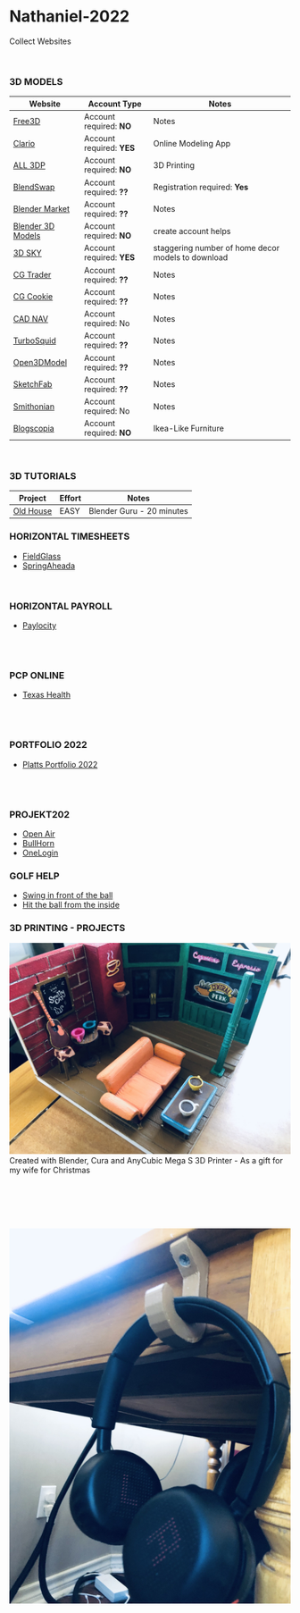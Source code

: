 # Nathaniel-2022
Collect Websites



<br>

### 3D MODELS
Website | Account Type | Notes
------------ | ------------- | -------------
[Free3D](https://free3d.com) | Account required: <b>NO</b> | Notes
[Clario](https://clara.io/) | Account required: <b>YES</b> | Online Modeling App
[ALL 3DP](https://all3dp.com/) | Account required: <b>NO</b> | 3D Printing
[BlendSwap](https://www.blendswap.com) | Account required: <b>??</b> | Registration required: <b>Yes<b>
[Blender Market](https://blendermarket.com/) | Account required: <b>??</b> | Notes
[Blender 3D Models](https://www.blender-models.com) | Account required: <b>NO</b> | create account helps
[3D SKY](https://3dsky.org) | Account required: <b>YES</b> | staggering number of home decor models to download
[CG Trader](https://www.cgtrader.com) | Account required: <b>??</b> | Notes
[CG Cookie](https://cgcookie.com) | Account required: <b>??</b> | Notes
[CAD NAV](https://www.cadnav.com/3d-models/sort-16-1.html) | Account required: No | Notes
[TurboSquid](https://www.turbosquid.com) | Account required: <b>??</b> | Notes
[Open3DModel](https://open3dmodel.com) | Account required: <b>??</b> | Notes
[SketchFab](https://sketchfab.com/) | Account required: <b>??</b> | Notes
[Smithonian](https://3d.si.edu/explore) | Account required: No | Notes
[Blogscopia](https://resources.blogscopia.com) | Account required: <b>NO</b> | Ikea-Like Furniture

<br>

  
### 3D TUTORIALS
Project | Effort | Notes
------------ | ------------- | -------------
[Old House](https://free3d.com) | EASY | Blender Guru - 20 minutes







### HORIZONTAL TIMESHEETS
- [FieldGlass](https://www.fieldglass.net/)
- [SpringAheada](https://horizontalintegration.springahead.com/)

<br>

### HORIZONTAL PAYROLL
- [Paylocity](https://access.paylocity.com/)


<br><br>


### PCP ONLINE
- [Texas Health](https://mychart.texashealth.org/MyChart/)


<br><br>


### PORTFOLIO 2022
- [Platts Portfolio 2022](http://nathanielplatts.com/wp-admin/)


<br><br>


### PROJEKT202
- [Open Air](https://auth.openair.com/login)
- [BullHorn](https://sl2-www.bte.bullhornstaffing.com/)
- [OneLogin](https://projekt202.onelogin.com/)


### GOLF HELP

- [Swing in front of the ball](https://www.youtube.com/watch?v=I6ZzDedxFWA&t=63s)
- [Hit the ball from the inside](https://youtu.be/lf5-CRJBi24)
  


  
  
### 3D PRINTING - PROJECTS

  
[![Central Perk](/images/Central-Perk-diorama.jpg)](Central-Perk-diorama.jpg)<br>
Created with Blender, Cura and AnyCubic Mega S 3D Printer - As a gift for my wife for Christmas

<br><br><br><br>
  
[![Headset Hanger](/images/headset-hanger.jpg)](headset-hanger.jpg)<br>
